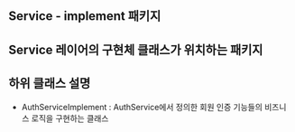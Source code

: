 ## Service - implement 패키지
Service 레이어의 구현체 클래스가 위치하는 패키지
---
## 하위 클래스 설명
- AuthServiceImplement : AuthService에서 정의한 회원 인증 기능들의 비즈니스 로직을 구현하는 클래스